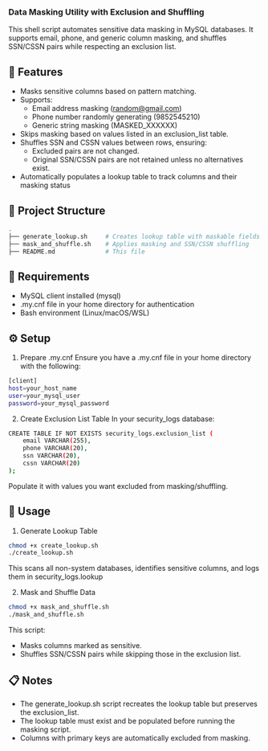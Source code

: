 ### Data Masking Utility with Exclusion and Shuffling
This shell script automates sensitive data masking in MySQL databases. It supports email, phone, and generic column masking, and shuffles SSN/CSSN pairs while respecting an exclusion list.  
## 🔐 Features
- Masks sensitive columns based on pattern matching.
- Supports:
  - Email address masking (random@gmail.com)
  - Phone number randomly generating (9852545210)
  - Generic string masking (MASKED_XXXXXX)
- Skips masking based on values listed in an exclusion_list table.
- Shuffles SSN and CSSN values between rows, ensuring:
  - Excluded pairs are not changed.
  - Original SSN/CSSN pairs are not retained unless no alternatives exist.
- Automatically populates a lookup table to track columns and their masking status

## 📁 Project Structure 
```bash
.
├── generate_lookup.sh     # Creates lookup table with maskable fields
├── mask_and_shuffle.sh    # Applies masking and SSN/CSSN shuffling
├── README.md              # This file

```
## 🧰 Requirements
- MySQL client installed (mysql)
- .my.cnf file in your home directory for authentication
- Bash environment (Linux/macOS/WSL)

## ⚙️ Setup
1. Prepare .my.cnf
Ensure you have a .my.cnf file in your home directory with the following: 
```bash
[client]
host=your_host_name
user=your_mysql_user
password=your_mysql_password

```

2. Create Exclusion List Table 
In your security_logs database:
```bash
CREATE TABLE IF NOT EXISTS security_logs.exclusion_list (
    email VARCHAR(255),
    phone VARCHAR(20),
    ssn VARCHAR(20),
    cssn VARCHAR(20)
);

```
Populate it with values you want excluded from masking/shuffling.

## 🚀 Usage
1. Generate Lookup Table
```bash
chmod +x create_lookup.sh
./create_lookup.sh
```
This scans all non-system databases, identifies sensitive columns, and logs them in security_logs.lookup 

2. Mask and Shuffle Data
```bash
chmod +x mask_and_shuffle.sh
./mask_and_shuffle.sh
```
This script:
- Masks columns marked as sensitive.
- Shuffles SSN/CSSN pairs while skipping those in the exclusion list.  
## 📋 Notes
- The generate_lookup.sh script recreates the lookup table but preserves the exclusion_list.
- The lookup table must exist and be populated before running the masking script.
- Columns with primary keys are automatically excluded from masking.